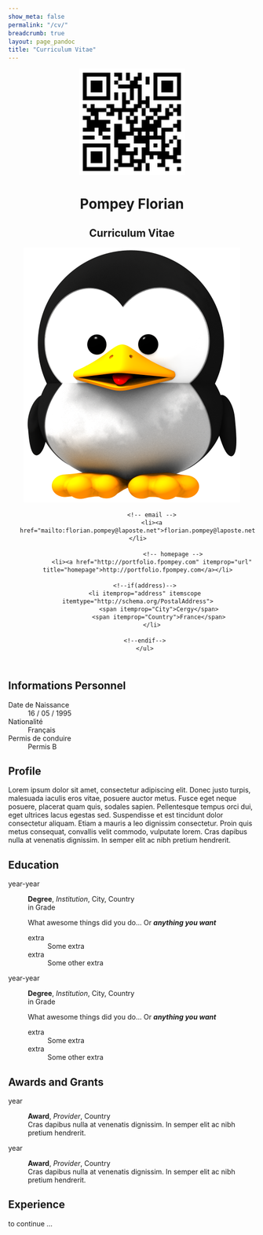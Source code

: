 ```yaml
---
show_meta: false
permalink: "/cv/"
breadcrumb: true
layout: page_pandoc
title: "Curriculum Vitae"
---
```

  <header itemscope itemtype="http://http://schema.org/Person" class="with-photo">
    <div id="title" class="qrcode">
            <img id="qrcode" src="../assets/img/images_pandoc/qrcode.png" />
            <h1 class="fullname">
        <span itemprop="givenName">Pompey</span>
        <span itemprop="familyName">Florian</span>
      </h1>
      <h2 class="title">Curriculum Vitae</h2>
    </div>
        <img src="../assets/img/images_pandoc/picture.png" />
        <ul class="details">
      	    <!-- phone -->
            <!-- mobile -->
            <!-- fax -->

            <!-- email -->
            <li><a href="mailto:florian.pompey@laposte.net">florian.pompey@laposte.net</a></li>

                        <!-- homepage -->
            <li><a href="http://portfolio.fpompey.com" itemprop="url" title="homepage">http://portfolio.fpompey.com</a></li>
            
	    <!--if(address)-->
	    <li itemprop="address" itemscope itemtype="http://schema.org/PostalAddress">
                <span itemprop="City">Cergy</span>
                <span itemprop="Country">France</span>
            </li>
            
	    <!--endif-->
        </ul>
  </header>

  <section id="informations-personnel" class="level2 listing">
  <h2>Informations Personnel</h2>
  <dl>
  <dt>Date de Naissance</dt>
  <dd>16 / 05 / 1995
  </dd>
  <dt>Nationalité</dt>
  <dd>Français
  </dd>
  <dt>Permis de conduire</dt>
  <dd>Permis B
  </dd>
  </dl>
  </section>

  <section id="profile" class="level2">
  <h2>Profile</h2>
  <p>Lorem ipsum dolor sit amet, consectetur adipiscing elit. Donec justo turpis, malesuada iaculis eros vitae, posuere auctor metus. Fusce eget neque posuere, placerat quam quis, sodales sapien. Pellentesque tempus orci dui, eget ultrices lacus egestas sed. Suspendisse et est tincidunt dolor consectetur aliquam. Etiam a mauris a leo dignissim consectetur. Proin quis metus consequat, convallis velit commodo, vulputate lorem. Cras dapibus nulla at venenatis dignissim. In semper elit ac nibh pretium hendrerit.</p>
  </section>

  <section id="education" class="level2">
  <h2>Education</h2>
  <dl>
  <dt>year-year</dt>
  <dd><p><strong>Degree</strong>, <em>Institution</em>, City, Country<br /> in Grade</p>
  <p>What awesome things did you do… Or <strong><em>anything you want</em></strong></p>
  <dl>
  <dt>extra</dt>
  <dd>Some extra
  </dd>
  <dt>extra</dt>
  <dd>Some other extra
  </dd>
  </dl>
  </dd>
  <dt>year-year</dt>
  <dd><p><strong>Degree</strong>, <em>Institution</em>, City, Country<br /> in Grade</p>
  <p>What awesome things did you do… Or <strong><em>anything you want</em></strong></p>
  <dl>
  <dt>extra</dt>
  <dd>Some extra
  </dd>
  <dt>extra</dt>
  <dd>Some other extra
  </dd>
  </dl>
  </dd>
  </dl>
  </section>
  <section id="awards-and-grants" class="level2">
  <h2>Awards and Grants</h2>
  <dl>
  <dt>year</dt>
  <dd><p><strong>Award</strong>, <em>Provider</em>, Country<br />Cras dapibus nulla at venenatis dignissim. In semper elit ac nibh pretium hendrerit.</p>
  </dd>
  <dt>year</dt>
  <dd><p><strong>Award</strong>, <em>Provider</em>, Country<br />Cras dapibus nulla at venenatis dignissim. In semper elit ac nibh pretium hendrerit.</p>
  </dd>
  </dl>
  </section>
  <section id="experience" class="level2">
  <h2>Experience</h2>
  <p>to continue …</p>
  </section>
